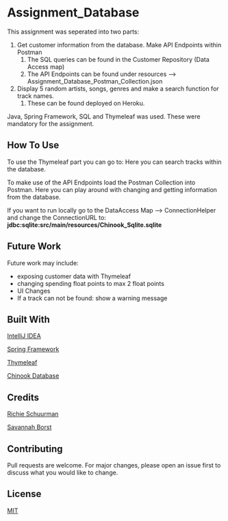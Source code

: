 # Assignment_Database
This assignment was seperated into two parts:
1. Get customer information from the database. Make API Endpoints within Postman
   1. The SQL queries can be found in the Customer Repository (Data Access map)
   2. The API Endpoints can be found under resources --> Assignment_Database_Postman_Collection.json
2. Display 5 random artists, songs, genres and make a search function for track names.
   1. These can be found deployed on Heroku.

Java, Spring Framework, SQL and Thymeleaf was used. These were mandatory for the assignment.


## How To Use
To use the Thymeleaf part you can go to: 
Here you can search tracks within the database.

To make use of the API Endpoints load the Postman Collection into Postman.
Here you can play around with changing and getting information from the database.

If you want to run locally go to the DataAccess Map --> ConnectionHelper and change the ConnectionURL to: **jdbc:sqlite:src/main/resources/Chinook_Sqlite.sqlite**
## Future Work
Future work may include:
- exposing customer data with Thymeleaf
- changing spending float points to max 2 float points
- UI Changes
- If a track can not be found: show a warning message

## Built With
[IntelliJ IDEA](https://www.jetbrains.com/idea/)

[Spring Framework](https://spring.io/)

[Thymeleaf](https://www.thymeleaf.org/)

[Chinook Database](https://www.sqlitetutorial.net/sqlite-sample-database/)

## Credits
[Richie Schuurman](https://github.com/RichieSchuurman)

[Savannah Borst](https://github.com/savannah-borst)

## Contributing
Pull requests are welcome. For major changes, please open an issue first to discuss what you would like to change.

## License
[MIT](https://choosealicense.com/licenses/mit/)

